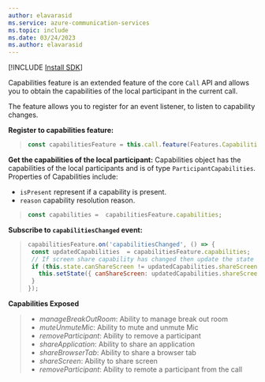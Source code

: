 ```yaml
---
author: elavarasid
ms.service: azure-communication-services
ms.topic: include
ms.date: 03/24/2023
ms.author: elavarasid
---
```

[!INCLUDE [Install SDK](../install-sdk/install-sdk-web.md)]

Capabilities feature is an extended feature of the core `Call` API and allows you to obtain the capabilities of the local participant in the current call.


The feature allows you to register for an event listener, to listen to capability changes.

**Register to capabilities feature:**
>```js
>const capabilitiesFeature = this.call.feature(Features.Capabilities);
>```

**Get the capabilities of the local participant:**
Capabilities object has the capabilities of the local participants and is of type `ParticipantCapabilities`. Properties of Capabilities include:

- `isPresent` represent if a capability is present.
- `reason` capability resolution reason.

>```js
>const capabilities =  capabilitiesFeature.capabilities;
>```

**Subscribe to `capabilitiesChanged` event:**
>```js
>capabilitiesFeature.on('capabilitiesChanged', () => {
>  const updatedCapabilities  = capabilitiesFeature.capabilities;
>  // If screen share capability has changed then update the state to refresh UI and disable share screen button
>  if (this.state.canShareScreen != updatedCapabilities.shareScreen.isPresent) {
>    this.setState({ canShareScreen: updatedCapabilities.shareScreen.isPresent });
>  }
>});
>```

**Capabilities Exposed**
> - *manageBreakOutRoom*:	      Ability to manage break out room
> - *muteUnmuteMic*:	          Ability to mute and unmute Mic
> - *removeParticipant*:	      Ability to remove a participant
> - *shareApplication*:	        Ability to share an application
> - *shareBrowserTab*:	        Ability to share a browser tab
> - *shareScreen*:              Ability to share screen
> - *removeParticipant*:        Ability to remote a participant from the call
